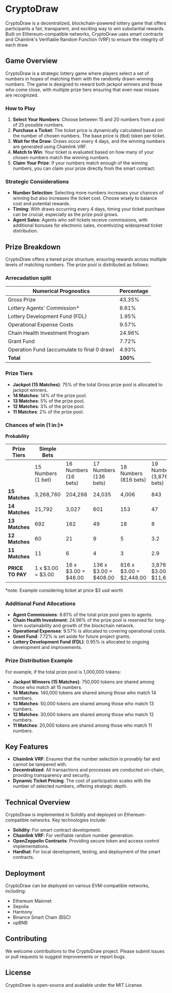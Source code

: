 # CryptoDraw

CryptoDraw is a decentralized, blockchain-powered lottery game that offers participants a fair, transparent, and exciting way to win substantial rewards. Built on Ethereum-compatible networks, CryptoDraw uses smart contracts and Chainlink's Verifiable Random Function (VRF) to ensure the integrity of each draw.

## Game Overview

CryptoDraw is a strategic lottery game where players select a set of numbers in hopes of matching them with the randomly drawn winning numbers. The game is designed to reward both jackpot winners and those who come close, with multiple prize tiers ensuring that even near misses are recognized.

### How to Play

1. **Select Your Numbers**: Choose between 15 and 20 numbers from a pool of 25 possible numbers.
2. **Purchase a Ticket**: The ticket price is dynamically calculated based on the number of chosen numbers. The base price is (tbd) token per ticket.
3. **Wait for the Draw**: Draws occur every 4 days, and the winning numbers are generated using Chainlink VRF.
4. **Match to Win**: Your ticket is evaluated based on how many of your chosen numbers match the winning numbers.
5. **Claim Your Prize**: If your numbers match enough of the winning numbers, you can claim your prize directly from the smart contract.

### Strategic Considerations

- **Number Selection**: Selecting more numbers increases your chances of winning but also increases the ticket cost. Choose wisely to balance cost and potential rewards.
- **Timing**: With draws occurring every 4 days, timing your ticket purchase can be crucial, especially as the prize pool grows.
- **Agent Sales**: Agents who sell tickets receive commissions, with additional bonuses for electronic sales, incentivizing widespread ticket distribution.

## Prize Breakdown

CryptoDraw offers a tiered prize structure, ensuring rewards across multiple levels of matching numbers. The prize pool is distributed as follows:

### Arrecadation split
**Numerical Prognostics** | **Percentage**
--- | ---
Gross Prize | 43.35%
Lottery Agents' Commission* | 8.61%
Lottery Development Fund (FDL) | 1.95%
Operational Expense Costs | 9.57%
Chain Health Investment Program | 24.96%
Grant Fund | 7.72%
Operation Fund (accumulate to final 0 draw) | 4.93%
**Total** | **100%**

### Prize Tiers

- **Jackpot (15 Matches)**: 75% of the total Gross prize pool is allocated to jackpot winners.
- **14 Matches**: 14% of the prize pool.
- **13 Matches**: 5% of the prize pool.
- **12 Matches**: 3% of the prize pool.
- **11 Matches**: 2% of the prize pool.

### Chances of win (1 in:)* 
**Probability**

| Prize Tiers | Simple Bets | | | | | |
| --- | --- | --- | --- | --- | --- | --- |
|  | 15 Numbers (1 bet) | 16 Numbers (16 bets) | 17 Numbers (136 bets) | 18 Numbers (816 bets) | 19 Numbers (3,876 bets) | 20 Numbers (15,504 bets) |
| **15 Matches** | 3,268,760 | 204,298 | 24,035 | 4,006 | 843 | 211 |
| **14 Matches** | 21,792 | 3,027 | 601 | 153 | 47 | 17 |
| **13 Matches** | 692 | 162 | 49 | 18 | 8 | 4.2 |
| **12 Matches** | 60 | 21 | 9 | 5 | 3.2 | 2.6 |
| **11 Matches** | 11 | 6 | 4 | 3 | 2.9 | 3.9 |
| **PRICE TO PAY** | 1 x $3.00 = $3.00 | 16 x $3.00 = $48.00 | 136 x $3.00 = $408.00 | 816 x $3.00 = $2,448.00 | 3,876 x $3.00 = $11,628.00 | 15,504 x $3.00 = $46,512.00 |

*note: Example considering ticket at price $3 usd worth

### Additional Fund Allocations

- **Agent Commissions**: 8.61% of the total prize pool goes to agents.
- **Chain Health Investment**: 24.96% of the prize pool is reserved for long-term sustainability and growth of the blockchain network.
- **Operational Expenses**: 9.57% is allocated to covering operational costs.
- **Grant Fund**: 7.72% is set aside for future project grants.
- **Lottery Development Fund (FDL)**: 0.95% is allocated to ongoing development and improvements.

### Prize Distribution Example

For example, if the total prize pool is 1,000,000 tokens:

- **Jackpot Winners (15 Matches)**: 750,000 tokens are shared among those who match all 15 numbers.
- **14 Matches**: 140,000 tokens are shared among those who match 14 numbers.
- **13 Matches**: 50,000 tokens are shared among those who match 13 numbers.
- **12 Matches**: 30,000 tokens are shared among those who match 12 numbers.
- **11 Matches**: 20,000 tokens are shared among those who match 11 numbers.

## Key Features

- **Chainlink VRF**: Ensures that the number selection is provably fair and cannot be tampered with.
- **Decentralized**: All transactions and processes are conducted on-chain, providing transparency and security.
- **Dynamic Ticket Pricing**: The cost of participation scales with the number of selected numbers, offering strategic depth.

## Technical Overview

CryptoDraw is implemented in Solidity and deployed on Ethereum-compatible networks. Key technologies include:

- **Solidity**: For smart contract development.
- **Chainlink VRF**: For verifiable random number generation.
- **OpenZeppelin Contracts**: Providing secure token and access control implementations.
- **Hardhat**: For local development, testing, and deployment of the smart contracts.

## Deployment

CryptoDraw can be deployed on various EVM-compatible networks, including:

- Ethereum Mainnet
- Sepolia
- Harmony
- Binance Smart Chain (BSC)
- opBNB

## Contributing

We welcome contributions to the CryptoDraw project. Please submit issues or pull requests to suggest improvements or report bugs.

## License

CryptoDraw is open-source and available under the MIT License.
